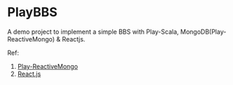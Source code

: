 # PlayBBS
A demo project to implement a simple BBS with Play-Scala, MongoDB(Play-ReactiveMongo) &amp; Reactjs.

Ref: 
1. [Play-ReactiveMongo](https://github.com/ReactiveMongo/Play-ReactiveMongo)
1. [React.js](https://github.com/reactjs/react-tutorial)
